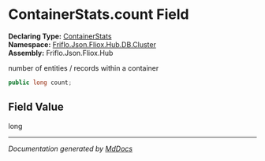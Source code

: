 ﻿<!--  
  <auto-generated>   
    The contents of this file were generated by a tool.  
    Changes to this file may be list if the file is regenerated  
  </auto-generated>   
-->

# ContainerStats.count Field

**Declaring Type:** [ContainerStats](../index.md)  
**Namespace:** [Friflo.Json.Fliox.Hub.DB.Cluster](../../index.md)  
**Assembly:** Friflo.Json.Fliox.Hub

number of entities \/ records within a container

```csharp
public long count;
```

## Field Value

long

___

*Documentation generated by [MdDocs](https://github.com/ap0llo/mddocs)*
